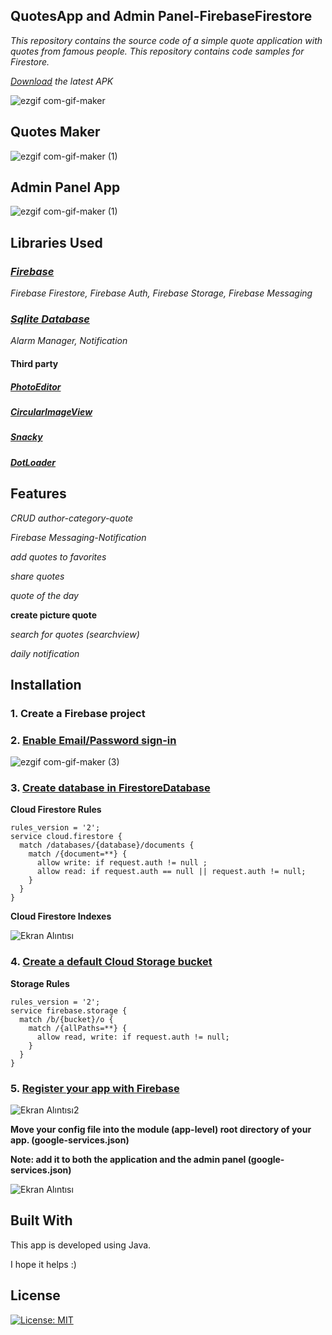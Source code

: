 ## QuotesApp and Admin Panel-FirebaseFirestore

*This repository contains the source code of a simple quote application with quotes from famous people.
This repository contains code samples for Firestore.*

*[Download](https://github.com/tugrulkara/QuotesApp-FirebaseFirestore/releases/tag/2.4) the latest APK* 

![ezgif com-gif-maker](https://user-images.githubusercontent.com/74429693/201745230-32d364b4-c6cb-46e2-b399-870d9b71b9e9.gif)

## Quotes Maker

![ezgif com-gif-maker (1)](https://user-images.githubusercontent.com/74429693/201746478-3767ed54-2989-486e-a23a-584828b3cf91.gif)

## Admin Panel App

![ezgif com-gif-maker (1)](https://user-images.githubusercontent.com/74429693/202216263-12aebd56-9c60-4a53-a370-a1a4fb010edb.gif)

## Libraries Used

### *[Firebase](https://firebase.google.com/)*
*Firebase Firestore,*
*Firebase Auth,*
*Firebase Storage,*
*Firebase Messaging*

### *[Sqlite Database](https://developer.android.com/reference/android/database/sqlite/SQLiteDatabase)*

*Alarm Manager, Notification*

#### Third party
##### *[PhotoEditor](https://github.com/burhanrashid52/PhotoEditor/tree/master/app/src/main)*
##### *[CircularImageView](https://github.com/lopspower/CircularImageView)*
##### *[Snacky](https://github.com/matecode/Snacky)*
##### *[DotLoader](https://github.com/bhargavms/DotLoader)*

## Features

*CRUD author-category-quote*

*Firebase Messaging-Notification*

*add quotes to favorites*

*share quotes*

*quote of the day*

**create picture quote**

*search for quotes (searchview)*

*daily notification*

## Installation

### 1. Create a Firebase project

### 2. [Enable Email/Password sign-in](https://firebase.google.com/docs/auth/android/password-auth?hl=en&authuser=0#before_you_begin)

![ezgif com-gif-maker (3)](https://user-images.githubusercontent.com/74429693/201983838-b9b82169-dc51-475c-97a4-3097396900e1.gif)

### 3. [Create database in FirestoreDatabase](https://firebase.google.com/docs/firestore/quickstart?hl=en&authuser=0#create)

**Cloud Firestore Rules**

```
rules_version = '2';
service cloud.firestore {
  match /databases/{database}/documents {
    match /{document=**} {
      allow write: if request.auth != null ;
      allow read: if request.auth == null || request.auth != null;
    }
  }
}
```

**Cloud Firestore Indexes**

![Ekran Alıntısı](https://user-images.githubusercontent.com/74429693/202220449-78c2af75-e879-4e2c-8399-193837d6f343.PNG)

### 4. [Create a default Cloud Storage bucket](https://firebase.google.com/docs/storage/android/start?hl=en&authuser=0#create-default-bucket)

**Storage Rules**

```
rules_version = '2';
service firebase.storage {
  match /b/{bucket}/o {
    match /{allPaths=**} {
      allow read, write: if request.auth != null;
    }
  }
}
```

### 5. [Register your app with Firebase](https://firebase.google.com/docs/android/setup?authuser=0&hl=en#register-app)

![Ekran Alıntısı2](https://user-images.githubusercontent.com/74429693/202220452-780a87a8-2379-48af-be55-893b744ea8fb.PNG)

**Move your config file into the module (app-level) root directory of your app. (google-services.json)**

**Note: add it to both the application and the admin panel (google-services.json)**

![Ekran Alıntısı](https://user-images.githubusercontent.com/74429693/201753476-43b3744e-467a-4c74-bb0a-dfdeb2244721.PNG)

## Built With
This app is developed using Java.

I hope it helps :)

## License

[![License: MIT](https://img.shields.io/badge/License-MIT-yellow.svg)](https://opensource.org/licenses/MIT)
